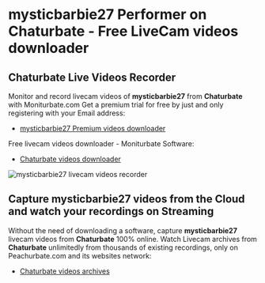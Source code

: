 # mysticbarbie27 Performer on Chaturbate - Free LiveCam videos downloader

## Chaturbate Live Videos Recorder

Monitor and record livecam videos of **mysticbarbie27** from **Chaturbate** with Moniturbate.com
Get a premium trial for free by just and only registering with your Email address:
* [mysticbarbie27 Premium videos downloader](https://moniturbate.com/request-demo-licence-key.html)

Free livecam videos downloader - Moniturbate Software:
* [Chaturbate videos downloader](https://moniturbate.com/moniturbate-download-software.html)

![mysticbarbie27 livecam videos recorder](https://peachurnet.com/templates/moniturbate-software.png)


## Capture mysticbarbie27 videos from the Cloud and watch your recordings on Streaming

Without the need of downloading a software, capture **mysticbarbie27** livecam videos from **Chaturbate** 100% online.
Watch Livecam archives from **Chaturbate** unlimitedly from thousands of existing recordings, only on Peachurbate.com and its websites network:
* [Chaturbate videos archives](https://peachurnet.com/)